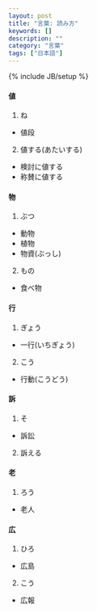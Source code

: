 ```yaml
---
layout: post
title: "言葉: 読み方"
keywords: []
description: ""
category: "言葉"
tags: ["日本語"]
---
```

{% include JB/setup %}


#### 値
1. ね
- 値段
2. 値する(あたいする)
- 検討に値する
- 称賛に値する


#### 物
1. ぶつ
- 動物
- 植物
- 物資(ぶっし)
2. もの
- 食べ物


#### 行
1. ぎょう
- 一行(いちぎょう)

2. こう
- 行動(こうどう)


#### 訴

1. そ
- 訴訟

2. 訴える


#### 老
1. ろう
- 老人

#### 広
1. ひろ
- 広島
2. こう
- 広報


